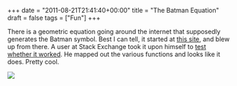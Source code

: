 +++
date = "2011-08-21T21:41:40+00:00"
title = "The Batman Equation"
draft = false
tags = ["Fun"]
+++

There is a geometric equation going around the internet that supposedly generates the Batman symbol. Best I can tell, it started at [this site](http://www.hardocp.com/news/2011/07/29/batman_equation/), and blew up from there. A user at Stack Exchange took it upon himself to [test whether it worked](http://math.stackexchange.com/questions/54506/is-this-batman-equation-for-real). He mapped out the various functions and looks like it does. Pretty cool. 

![](/images/2011-08-21-VYKfg.jpg)
